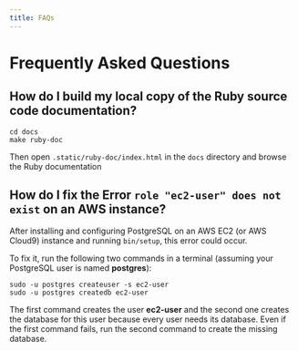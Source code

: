 ```yaml
---
title: FAQs
---
```


# Frequently Asked Questions

## How do I build my local copy of the Ruby source code documentation?

```shell
cd docs
make ruby-doc
```

Then open `.static/ruby-doc/index.html` in the `docs` directory and browse the Ruby documentation

## How do I fix the Error `role "ec2-user" does not exist` on an AWS instance?

After installing and configuring PostgreSQL on an AWS EC2 (or AWS Cloud9) instance and running `bin/setup`, this error could occur.

To fix it, run the following two commands in a terminal (assuming your PostgreSQL user is named **postgres**):

```
sudo -u postgres createuser -s ec2-user
sudo -u postgres createdb ec2-user
```

The first command creates the user **ec2-user** and the second one creates the database for this user because every user needs its database.
Even if the first command fails, run the second command to create the missing database.
